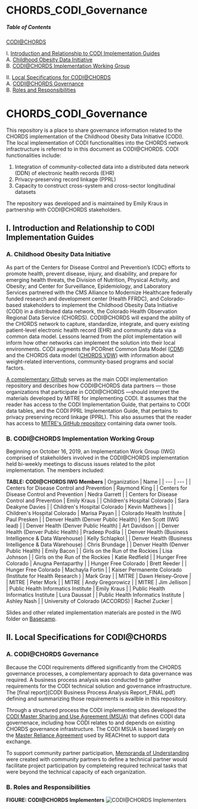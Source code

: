 # CHORDS_CODI_Governance


##### Table of Contents
[ CODI@CHORDS ](#codi-chords)

I. [ Introduction and Relationship to CODI Implementation Guides ](#intro)  
A. [ Childhood Obesity Data Initiative ](#codi)  
B. [ CODI@CHORDS Implementation Working Group ](#iwg)  

II. [ Local Specifications for CODI@CHORDS ](#localspecs)  
 A. [ CODI@CHORDS Governance ](#gov)  
 B. [ Roles and Responsibilities ](#roles)  
 
<a name="codi-chords"></a>
# CHORDS_CODI_Governance
This repository is a place to share governance information related to the CHORDS implementation of the Childhood Obesity Data Initiative (CODI). The local implementation of CODI functionalities into the CHORDS network infractructure is referred to in this document as CODI@CHORDS. CODI functionalities include: 
1. Integration of community-collected data into a distributed data network (DDN) of electronic health records (EHR)
2. Privacy-preserving record linkage (PPRL)
3. Capacity to construct cross-system and cross-sector longitudinal datasets

The repository was developed and is maintained by Emily Kraus in partnership with CODI@CHORDS stakeholders.

<a name="intro"></a>
## I. Introduction and Relationship to CODI Implementation Guides
<a name="codi"></a>
### A. Childhood Obesity Data Initiative

As part of the Centers for Disease Control and Prevention’s (CDC) efforts to promote health, prevent disease, injury, and disability, and prepare for emerging health threats, the Division of Nutrition, Physical Activity, and Obesity; and Center for Surveillance, Epidemiology, and Laboratory Services partnered with the CMS Alliance to Modernize Healthcare federally funded research and development center (Health FFRDC), and Colorado-based stakeholders to implement the Childhood Obesity Data Initiative (CODI) in a distributed data network, the Colorado Health Observation Regional Data Service (CHORDS). CODI@CHORDS will expand the ability of the CHORDS network to capture, standardize, integrate, and query existing patient-level electronic health record (EHR) and community data via a common data model. Lessons learned from the pilot implementation will inform how other networks can implement the solution into their local environments.  CODI augments the PCORnet Common Data Model ([CDM](PCORnet-Common-Data-Model-v51-2019_09_12.pdf)) and the CHORDS data model ([CHORDS VDW](CHORDS_VDW_V3.3_DataModelManual.docx)) with information about weight-related interventions, community-based programs and social factors.

[A complementary Github](https://github.com/k-scott/CODI-CHORDS) serves as the main CODI implementation repository and describes how CODI@CHORDS data partners — those organizations that participate in CODI@CHORDS —should interpret the materials developed by MITRE for implementing CODI. It assumes that the reader has access to the CODI Implementation Guide, that pertains to CODI data tables, and the CODI PPRL Implementation Guide, that pertains to privacy preserving record linkage (PPRL).  This also assumes that the reader has access to [MITRE's GitHub repository](https://github.com/mitre/data-owner-tools) containing data owner tools. 

<a name="iwg"></a>
### B. CODI@CHORDS Implementation Working Group

Beginning on October 16, 2019, an Implementation Work Group (IWG) comprised of stakeholders involved in the CODI@CHORDS implementation held bi-weekly meetings to discuss issues related to the pilot implementation.  The members included:

**TABLE: CODI@CHORDS IWG Members**
| Organization | Name |
| --- | --- |
| Centers for Disease Control and Prevention | Raymond King |
| Centers for Disease Control and Prevention | Nedra Garrett |
| Centers for Disease Control and Prevention | Emily Kraus |
| Children's Hospital Colorado | Sara Deakyne Davies |
| Children's Hospital Colorado | Kevin Matthews |
| Children's Hospital Colorado | Marisa Payan |
| Colorado Health Institute | Paul Presken |
| Denver Health (Denver Public Health) | Ken Scott (IWG lead) |
| Denver Health (Denver Public Health) | Art Davidson |
| Denver Health (Denver Public Health) | Pradeep Podila |
| Denver Health (Business Intelligence & Data Warehouse) | Kelly Schlapkol |
| Denver Health (Business Intelligence & Data Warehouse) | Chris Brundage |
| Denver Health (Denver Public Health) | Emily Bacon |
| Girls on the Run of the Rockies | Lisa Johnson |
| Girls on the Run of the Rockies | Katie Redfield |
| Hunger Free Colorado | Anugna Pentaparthy |
| Hunger Free Colorado | Brett Reeder |
| Hunger Free Colorado | Machayla Fortin |
| Kaiser Permanente Colorado (Institute for Health Research ) | Mark Gray |
| MITRE | Dawn Heisey-Grove |
| MITRE | Peter Mork |
| MITRE | Andy Gregorowicz |
| MITRE | Jim Jellison | 
| Public Health Informatics Institute | Emily Kraus |
| Public Health Informatics Institute | Lura Daussat |
| Public Health Informatics Institute | Ashley Nash |
| University of Colorado (ACCORDS) | Rachel Zucker |

Slides and other related implementation materials are posted in the IWG folder on [Basecamp](https://3.basecamp.com/4113007/projects/13007091).

<a name="localspecs"></a>
## II. Local Specifications for CODI@CHORDS
<a name="gov"></a>
### A. CODI@CHORDS Governance
Because the CODI requirements differed significantly from the CHORDS governance processes, a complementary approach to data governance was required. A business process analysis was conducted to gather requirements for the CODI technical solution and governance infrastructure. The [final report](CODI Business Process Analysis Report_FINAL.pdf) defining and summarizing those requirements is availble in this repository.

Through a structured process the CODI implementing sites developed the [CODI Master Sharing and Use Agreement (MSUA)](CODI_CHORDS_MSUA.pdf) that defines CODI data governenace, including how CODI relates to and depends on existing CHORDS governance infrastructure. The CODI MSUA is based largely on the [Master Reliance Agreement](MSUA_REACHNET_Template.pdf) used by REACHnet to support data exchange. 

To support community partner participation, [Memoranda of Understanding](CODI_MOU_template.pdf) were created with community partners to define a technical partner would facilitate project participation by completeing required technical tasks that were beyond the technical capacity of each organization. 

<a name="roles"></a>
### B. Roles and Responsibilities

**FIGURE: CODI@CHORDS Implementers**
![CODI@CHORDS Implementers](codi-implementers.png)



